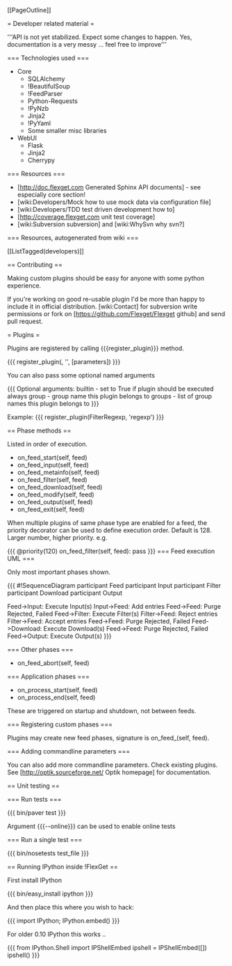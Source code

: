 [[PageOutline]]

= Developer related material =

'''API is not yet stabilized. Expect some changes to happen. Yes, documentation is a very messy ... feel free to improve'''

=== Technologies used ===

 * Core
   * SQLAlchemy
   * !BeautifulSoup
   * !FeedParser
   * Python-Requests
   * !PyNzb
   * Jinja2
   * !PyYaml
   * Some smaller misc libraries
 * WebUI
   * Flask
   * Jinja2
   * Cherrypy

=== Resources ===

 * [http://doc.flexget.com Generated Sphinx API documents] - see especially core section!
 * [wiki:Developers/Mock how to use mock data via configuration file]
 * [wiki:Developers/TDD test driven development how to]
 * [http://coverage.flexget.com unit test coverage]
 * [wiki:Subversion subversion] and [wiki:WhySvn why svn?]

=== Resources, autogenerated from wiki ===

[[ListTagged(developers)]]

== Contributing ==

Making custom plugins should be easy for anyone with some python experience.

If you're working on good re-usable plugin I'd be more than happy to include it in official distribution. [wiki:Contact] for subversion write permissions or fork on [https://github.com/Flexget/Flexget github] and send pull request.

= Plugins =

Plugins are registered by calling {{{register_plugin}}} method.

{{{
register_plugin(<class name>, '<keyword>', [parameters])
}}}

You can also pass some optional named arguments

{{{
Optional arguments:
    builtin     - set to True if plugin should be executed always
    group       - group name this plugin belongs to
    groups      - list of group names this plugin belongs to
}}}

Example:
{{{
register_plugin(FilterRegexp, 'regexp')
}}}

== Phase methods ==

Listed in order of execution.

 * on_feed_start(self, feed)
 * on_feed_input(self, feed)
 * on_feed_metainfo(self, feed)
 * on_feed_filter(self, feed)
 * on_feed_download(self, feed)
 * on_feed_modify(self, feed)
 * on_feed_output(self, feed)
 * on_feed_exit(self, feed)

When multiple plugins of same phase type are enabled for a feed, the priority decorator can be used to define execution order. Default is 128. Larger number, higher priority. e.g.

{{{
@priority(120)
on_feed_filter(self, feed):
    pass
}}}
=== Feed execution UML ===

Only most important phases shown.

{{{
#!SequenceDiagram
participant Feed
participant Input
participant Filter
participant Download
participant Output

Feed->Input: Execute Input(s)
Input->Feed: Add entries
Feed->Feed: Purge Rejected, Failed
Feed->Filter: Execute Filter(s)
Filter->Feed: Reject entries
Filter->Feed: Accept entries
Feed->Feed: Purge Rejected, Failed
Feed->Download: Execute Download(s)
Feed->Feed: Purge Rejected, Failed
Feed->Output: Execute Output(s)
}}}

=== Other phases ===

 * on_feed_abort(self, feed)

=== Application phases ===

 * on_process_start(self, feed)
 * on_process_end(self, feed)

These are triggered on startup and shutdown, not between feeds.

=== Registering custom phases ===

Plugins may create new feed phases, signature is on_feed_<name>(self, feed).

=== Adding commandline parameters ===

You can also add more commandline parameters. Check existing plugins. See [http://optik.sourceforge.net/ Optik homepage] for documentation.

== Unit testing ==

=== Run tests ===

{{{
bin/paver test
}}}

Argument {{{--online}}} can be used to enable online tests

=== Run a single test ===

{{{
bin/nosetests test_file
}}}

== Running IPython inside !FlexGet ==

First install IPython

{{{
bin/easy_install ipython
}}}

And then place this where you wish to hack:

{{{
import IPython; IPython.embed()
}}}

For older 0.10 IPython this works ..

{{{
from IPython.Shell import IPShellEmbed
ipshell = IPShellEmbed([])
ipshell()
}}}
